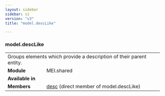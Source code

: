 ```yaml
---
layout: sidebar
sidebar: s1
version: "v3"
title: "model.descLike"

---
```


<div class="classSpec model">
   <h3 id="model.descLike">model.descLike</h3>
   <table class="wovenodd">
      <tr>
         <td colspan="2" class="wovenodd-col2">Groups elements which provide a description of their parent entity.</td>
      </tr>
      <tr>
         <td class="wovenodd-col1">
            <strong>Module</strong>
         </td>
         <td class="wovenodd-col2">MEI.shared</td>
      </tr>
      <tr>
         <td class="wovenodd-col1">
            <strong>Available in</strong>
         </td>
         <td class="wovenodd-col2">
            <div class="parent"></div>
         </td>
      </tr>
      <tr>
         <td class="wovenodd-col1">
            <strong>Members</strong>
         </td>
         <td class="wovenodd-col2">
            <div class="parent">
               <div>
                  <a class="link_odd_elementSpec" href="{{ site.baseurl }}/{{ page.version }}/elements/desc.html">desc</a> (direct member of model.descLike)
               </div>
            </div>
         </td>
      </tr>
   </table>
</div>